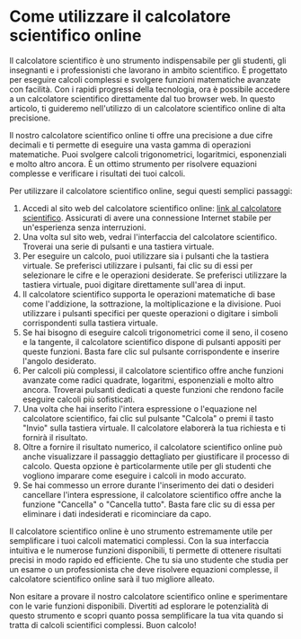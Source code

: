 Come utilizzare il calcolatore scientifico online
=================================================

Il calcolatore scientifico è uno strumento indispensabile per gli studenti, gli insegnanti e i professionisti che lavorano in ambito scientifico. È progettato per eseguire calcoli complessi e svolgere funzioni matematiche avanzate con facilità. Con i rapidi progressi della tecnologia, ora è possibile accedere a un calcolatore scientifico direttamente dal tuo browser web. In questo articolo, ti guideremo nell'utilizzo di un calcolatore scientifico online di alta precisione.

Il nostro calcolatore scientifico online ti offre una precisione a due cifre decimali e ti permette di eseguire una vasta gamma di operazioni matematiche. Puoi svolgere calcoli trigonometrici, logaritmici, esponenziali e molto altro ancora. È un ottimo strumento per risolvere equazioni complesse e verificare i risultati dei tuoi calcoli.

Per utilizzare il calcolatore scientifico online, segui questi semplici passaggi:

1. Accedi al sito web del calcolatore scientifico online: [link al calcolatore scientifico](https://www.onlinecalculatorsfree.com/it/math/scientific-calculator.html). Assicurati di avere una connessione Internet stabile per un'esperienza senza interruzioni.
2. Una volta sul sito web, vedrai l'interfaccia del calcolatore scientifico. Troverai una serie di pulsanti e una tastiera virtuale.
3. Per eseguire un calcolo, puoi utilizzare sia i pulsanti che la tastiera virtuale. Se preferisci utilizzare i pulsanti, fai clic su di essi per selezionare le cifre e le operazioni desiderate. Se preferisci utilizzare la tastiera virtuale, puoi digitare direttamente sull'area di input.
4. Il calcolatore scientifico supporta le operazioni matematiche di base come l'addizione, la sottrazione, la moltiplicazione e la divisione. Puoi utilizzare i pulsanti specifici per queste operazioni o digitare i simboli corrispondenti sulla tastiera virtuale.
5. Se hai bisogno di eseguire calcoli trigonometrici come il seno, il coseno e la tangente, il calcolatore scientifico dispone di pulsanti appositi per queste funzioni. Basta fare clic sul pulsante corrispondente e inserire l'angolo desiderato.
6. Per calcoli più complessi, il calcolatore scientifico offre anche funzioni avanzate come radici quadrate, logaritmi, esponenziali e molto altro ancora. Troverai pulsanti dedicati a queste funzioni che rendono facile eseguire calcoli più sofisticati.
7. Una volta che hai inserito l'intera espressione o l'equazione nel calcolatore scientifico, fai clic sul pulsante "Calcola" o premi il tasto "Invio" sulla tastiera virtuale. Il calcolatore elaborerà la tua richiesta e ti fornirà il risultato.
8. Oltre a fornire il risultato numerico, il calcolatore scientifico online può anche visualizzare il passaggio dettagliato per giustificare il processo di calcolo. Questa opzione è particolarmente utile per gli studenti che vogliono imparare come eseguire i calcoli in modo accurato.
9. Se hai commesso un errore durante l'inserimento dei dati o desideri cancellare l'intera espressione, il calcolatore scientifico offre anche la funzione "Cancella" o "Cancella tutto". Basta fare clic su di essa per eliminare i dati indesiderati e ricominciare da capo.

Il calcolatore scientifico online è uno strumento estremamente utile per semplificare i tuoi calcoli matematici complessi. Con la sua interfaccia intuitiva e le numerose funzioni disponibili, ti permette di ottenere risultati precisi in modo rapido ed efficiente. Che tu sia uno studente che studia per un esame o un professionista che deve risolvere equazioni complesse, il calcolatore scientifico online sarà il tuo migliore alleato.

Non esitare a provare il nostro calcolatore scientifico online e sperimentare con le varie funzioni disponibili. Divertiti ad esplorare le potenzialità di questo strumento e scopri quanto possa semplificare la tua vita quando si tratta di calcoli scientifici complessi. Buon calcolo!